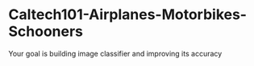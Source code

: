 # Caltech101-Airplanes-Motorbikes-Schooners
Your goal is building image classifier and improving its accuracy
